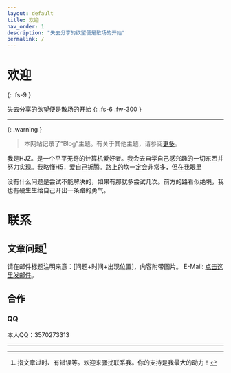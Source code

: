 ```yaml
---
layout: default
title: 欢迎
nav_order: 1
description: "失去分享的欲望便是散场的开始"
permalink: /
---
```


# 欢迎
{: .fs-9 }

失去分享的欲望便是散场的开始
{: .fs-6 .fw-300 }

---

{: .warning }
> 本网站记录了“Blog”主题。有关于其他主题，请参阅[更多](https://hjz0713.github.io/more)。

我是HJZ。是一个平平无奇的计算机爱好者。我会去自学自己感兴趣的一切东西并努力实现。我略懂H5，爱自己折腾。路上的坎一定会非常多，但在我眼里

没有什么问题是尝试不能解决的，如果有那就多尝试几次。前方的路看似绝境，我也有硬生生给自己开出一条路的勇气。

# 联系

## 文章问题[^1]
请在邮件标题注明来意：[问题+时间+出现位置]，内容附带图片。
E-Mail: [点击这里发邮件](mailto:hjz0713@outlook.com)。

## 合作

### QQ
本人QQ：3570273313

----

[^1]: 指文章过时、有错误等。欢迎来~~骚扰~~联系我。你的支持是我最大的动力！